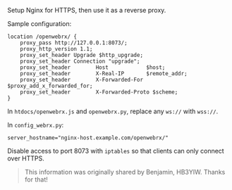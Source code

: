 Setup Nginx for HTTPS, then use it as a reverse proxy.

Sample configuration:
```
location /openwebrx/ {
    proxy_pass http://127.0.0.1:8073/;
    proxy_http_version 1.1;
    proxy_set_header Upgrade $http_upgrade;
    proxy_set_header Connection "upgrade";
    proxy_set_header        Host            $host;
    proxy_set_header        X-Real-IP       $remote_addr;
    proxy_set_header        X-Forwarded-For $proxy_add_x_forwarded_for;
    proxy_set_header        X-Forwarded-Proto $scheme;
}
```

In `htdocs/openwebrx.js` and `openwebrx.py`, replace any `ws://` with `wss://`.

In `config_webrx.py`:

    server_hostname="nginx-host.example.com/openwebrx/"

Disable access to port 8073 with `iptables` so that clients can only connect over HTTPS.

> This information was originally shared by Benjamin, HB3YIW. Thanks for that!